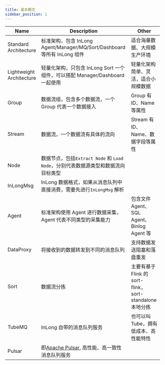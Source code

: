 ```yaml
---
title: 基本概念
sidebar_position: 1
---
```


| Name                      | Description                                                  | Other                                         |
|---------------------------|--------------------------------------------------------------|-----------------------------------------------|
| Standard Architecture     | 标准架构，包含 InLong Agent/Manager/MQ/Sort/Dashboard 等所有 InLong 组件 | 适合海量数据、大规模生产环境                                |
| Lightweight Architecture  | 轻量化架构，只包含 InLong Sort 一个组件，可以搭配 Manager/Dashboard 一起使用       | 轻量化架构简单、灵活，适合小规模数据                            |
| Group                     | 数据流组，包含多个数据流，一个Group 代表一个数据接入                                | Group 有ID、Name 等属性                            |
| Stream                    | 数据流，一个数据流有具体的流向                                              | Stream 有ID、Name、数据字段等属性                       |
| Node                      | 数据节点，包括`Extract Node` 和 `Load Node`，分别代表数据源类型和数据流向目标类型       |                                               |
| InLongMsg                 | InLong 数据格式，如果从消息队列中直接消费，需要先进行`InLongMsg` 解析                 |                                               |
| Agent                     | 标准架构使用 Agent 进行数据采集，Agent 代表不同类型的采集能力                        | 包含文件 Agent、SQL Agent、Binlog Agent 等           |
| DataProxy                 | 将接收到的数据转发到不同的消息队列                                            | 支持数据发送阻塞和落盘重发                                 |
| Sort                      | 数据流分拣                                                        | 主要有基于 Flink 的 sort-flink，sort-standalone 本地分拣 |
| TubeMQ                    | InLong 自带的消息队列服务                                             | 也可以叫 Tube，拥有低成本、高性能特性                         |
| Pulsar                    | 即[Apache Pulsar](https://pulsar.apache.org/), 高性能、高一致性消息队列服务 |                                               |